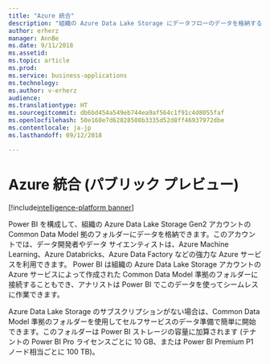 ```yaml
---
title: "Azure 統合"
description: "組織の Azure Data Lake Storage にデータフローのデータを格納するように、Power BI を構成できます。"
author: erherz
manager: AnnBe
ms.date: 9/11/2018
ms.assetid: 
ms.topic: article
ms.prod: 
ms.service: business-applications
ms.technology: 
ms.author: v-erherz
audience: 
ms.translationtype: HT
ms.sourcegitcommit: db6bd454a549eb744ea9af564c1f91c4d8055faf
ms.openlocfilehash: 50e160e7d62828508b3335d52d8ff46937972dbe
ms.contentlocale: ja-jp
ms.lasthandoff: 09/12/2018

---
```

# <a name="azure-integration-public-preview"></a>Azure 統合 (パブリック プレビュー) 

[!include[intelligence-platform banner](../../includes/intelligence-platform.md)]


Power BI を構成して、組織の Azure Data Lake Storage Gen2 アカウントの Common Data Model 拠のフォルダーにデータを格納できます。このアカウントでは、データ開発者やデータ サイエンティストは、Azure Machine Learning、Azure Databricks、Azure Data Factory などの強力な Azure サービスを利用できます。 Power BI は組織の Azure Data Lake Storage アカウントの Azure サービスによって作成された Common Data Model 準拠のフォルダーに接続することもでき、アナリストは Power BI でこのデータを使ってシームレスに作業できます。

Azure Data Lake Storage のサブスクリプションがない場合は、Common Data Model 準拠のフォルダーを使用してセルフサービスのデータ準備で簡単に開始できます。このフォルダーは Power BI ストレージの容量に加算されます (テナントの Power BI Pro ライセンスごとに 10 GB、または Power BI Premium P1 ノード相当ごとに 100 TB)。




